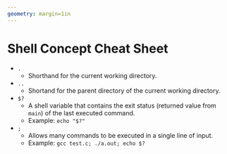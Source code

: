 ```yaml
---
geometry: margin=1in
---
```


# Shell Concept Cheat Sheet

- `.`
    - Shorthand for the current working directory.
- `..`
    - Shortand for the parent directory of the current working directory.
- `$?`
    - A shell variable that contains the exit status (returned value from `main`) of the last executed command.
    - Example: `echo "$?"`
- `;`
    - Allows many commands to be executed in a single line of input.
    - Example: `gcc test.c; ./a.out; echo $?`
